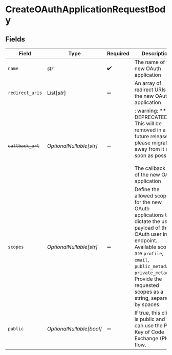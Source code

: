 # CreateOAuthApplicationRequestBody


## Fields

| Field                                                                                                                                                                                                                                                                  | Type                                                                                                                                                                                                                                                                   | Required                                                                                                                                                                                                                                                               | Description                                                                                                                                                                                                                                                            | Example                                                                                                                                                                                                                                                                |
| ---------------------------------------------------------------------------------------------------------------------------------------------------------------------------------------------------------------------------------------------------------------------- | ---------------------------------------------------------------------------------------------------------------------------------------------------------------------------------------------------------------------------------------------------------------------- | ---------------------------------------------------------------------------------------------------------------------------------------------------------------------------------------------------------------------------------------------------------------------- | ---------------------------------------------------------------------------------------------------------------------------------------------------------------------------------------------------------------------------------------------------------------------- | ---------------------------------------------------------------------------------------------------------------------------------------------------------------------------------------------------------------------------------------------------------------------- |
| `name`                                                                                                                                                                                                                                                                 | *str*                                                                                                                                                                                                                                                                  | :heavy_check_mark:                                                                                                                                                                                                                                                     | The name of the new OAuth application                                                                                                                                                                                                                                  | Example App                                                                                                                                                                                                                                                            |
| `redirect_uris`                                                                                                                                                                                                                                                        | List[*str*]                                                                                                                                                                                                                                                            | :heavy_minus_sign:                                                                                                                                                                                                                                                     | An array of redirect URIs of the new OAuth application                                                                                                                                                                                                                 |                                                                                                                                                                                                                                                                        |
| ~~`callback_url`~~                                                                                                                                                                                                                                                     | *OptionalNullable[str]*                                                                                                                                                                                                                                                | :heavy_minus_sign:                                                                                                                                                                                                                                                     | : warning: ** DEPRECATED **: This will be removed in a future release, please migrate away from it as soon as possible.<br/><br/>The callback URL of the new OAuth application                                                                                         | https://example.com/oauth/callback                                                                                                                                                                                                                                     |
| `scopes`                                                                                                                                                                                                                                                               | *OptionalNullable[str]*                                                                                                                                                                                                                                                | :heavy_minus_sign:                                                                                                                                                                                                                                                     | Define the allowed scopes for the new OAuth applications that dictate the user payload of the OAuth user info endpoint. Available scopes are `profile`, `email`, `public_metadata`, `private_metadata`. Provide the requested scopes as a string, separated by spaces. | profile email public_metadata                                                                                                                                                                                                                                          |
| `public`                                                                                                                                                                                                                                                               | *OptionalNullable[bool]*                                                                                                                                                                                                                                               | :heavy_minus_sign:                                                                                                                                                                                                                                                     | If true, this client is public and you can use the Proof Key of Code Exchange (PKCE) flow.                                                                                                                                                                             | true                                                                                                                                                                                                                                                                   |